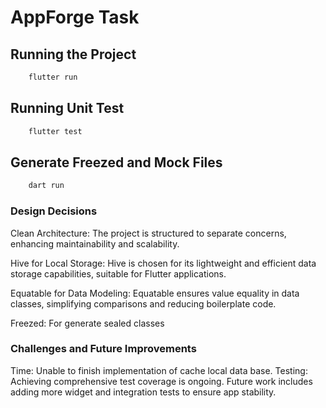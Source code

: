 # AppForge Task

## Running the Project

```bash
    flutter run
```

## Running Unit Test

```bash
    flutter test
```

## Generate Freezed and Mock Files

```bash
    dart run
```

### Design Decisions

Clean Architecture: The project is structured to separate concerns, enhancing maintainability and scalability.

Hive for Local Storage: Hive is chosen for its lightweight and efficient data storage capabilities, suitable for Flutter applications.

Equatable for Data Modeling: Equatable ensures value equality in data classes, simplifying comparisons and reducing boilerplate code.

Freezed: For generate sealed classes

### Challenges and Future Improvements

Time: Unable to finish implementation of cache local data base.
Testing: Achieving comprehensive test coverage is ongoing. Future work includes adding more widget and integration tests to ensure app stability.
